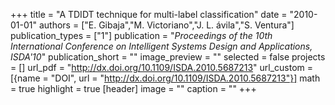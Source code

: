 +++
title = "A TDIDT technique for multi-label classification"
date = "2010-01-01"
authors = ["E. Gibaja","M. Victoriano","J. L. ávila","S. Ventura"]
publication_types = ["1"]
publication = "_Proceedings of the 10th International Conference on Intelligent Systems Design and Applications, ISDA'10_"
publication_short = ""
image_preview = ""
selected = false
projects = []
url_pdf = "http://dx.doi.org/10.1109/ISDA.2010.5687213"
url_custom = [{name = "DOI", url = "http://dx.doi.org/10.1109/ISDA.2010.5687213"}]
math = true
highlight = true
[header]
image = ""
caption = ""
+++

